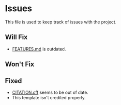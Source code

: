 # Issues

This file is used to keep track of issues with the project.

## Will Fix

- [FEATURES.md](FEATURES.md) is outdated.

## Won't Fix

## Fixed

- [CITATION.cff](CITATION.cff) seems to be out of date.
- This template isn't credited properly.